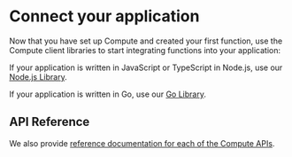 # Connect your application

Now that you have set up Compute and created your first function, use the Compute client libraries to start integrating functions into your application:

If your application is written in JavaScript or TypeScript in Node.js, use our [Node.js Library](./client-libraries/nodejs.md). 

If your application is written in Go, use our [Go Library](./client-libraries/golang.md). 
## API Reference
We also provide [reference documentation for each of the Compute APIs](https://suborbital-compute.readme.io/reference/api-reference).
